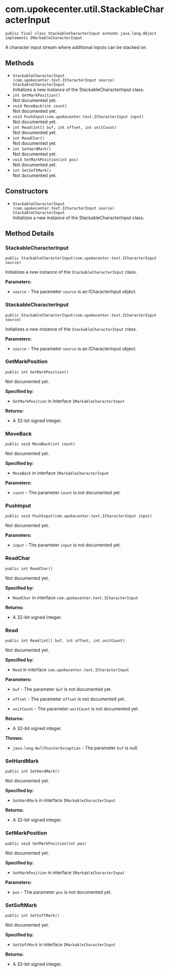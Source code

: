# com.upokecenter.util.StackableCharacterInput

    public final class StackableCharacterInput extends java.lang.Object implements IMarkableCharacterInput

A character input stream where additional inputs can be stacked on.

## Methods

* `StackableCharacterInput​(com.upokecenter.text.ICharacterInput source) StackableCharacterInput`<br>
 Initializes a new instance of the StackableCharacterInput class.
* `int GetMarkPosition()`<br>
 Not documented yet.
* `void MoveBack​(int count)`<br>
 Not documented yet.
* `void PushInput​(com.upokecenter.text.ICharacterInput input)`<br>
 Not documented yet.
* `int Read​(int[] buf,
    int offset,
    int unitCount)`<br>
 Not documented yet.
* `int ReadChar()`<br>
 Not documented yet.
* `int SetHardMark()`<br>
 Not documented yet.
* `void SetMarkPosition​(int pos)`<br>
 Not documented yet.
* `int SetSoftMark()`<br>
 Not documented yet.

## Constructors

* `StackableCharacterInput​(com.upokecenter.text.ICharacterInput source) StackableCharacterInput`<br>
 Initializes a new instance of the StackableCharacterInput class.

## Method Details

### StackableCharacterInput
    public StackableCharacterInput​(com.upokecenter.text.ICharacterInput source)
Initializes a new instance of the <code>StackableCharacterInput</code> class.

**Parameters:**

* <code>source</code> - The parameter <code>source</code> is an ICharacterInput object.

### StackableCharacterInput
    public StackableCharacterInput​(com.upokecenter.text.ICharacterInput source)
Initializes a new instance of the <code>StackableCharacterInput</code> class.

**Parameters:**

* <code>source</code> - The parameter <code>source</code> is an ICharacterInput object.

### GetMarkPosition
    public int GetMarkPosition()
Not documented yet.

**Specified by:**

* <code>GetMarkPosition</code> in interface <code>IMarkableCharacterInput</code>

**Returns:**

* A 32-bit signed integer.

### MoveBack
    public void MoveBack​(int count)
Not documented yet.

**Specified by:**

* <code>MoveBack</code> in interface <code>IMarkableCharacterInput</code>

**Parameters:**

* <code>count</code> - The parameter <code>count</code> is not documented yet.

### PushInput
    public void PushInput​(com.upokecenter.text.ICharacterInput input)
Not documented yet.

**Parameters:**

* <code>input</code> - The parameter <code>input</code> is not documented yet.

### ReadChar
    public int ReadChar()
Not documented yet.

**Specified by:**

* <code>ReadChar</code> in interface <code>com.upokecenter.text.ICharacterInput</code>

**Returns:**

* A 32-bit signed integer.

### Read
    public int Read​(int[] buf, int offset, int unitCount)
Not documented yet.

**Specified by:**

* <code>Read</code> in interface <code>com.upokecenter.text.ICharacterInput</code>

**Parameters:**

* <code>buf</code> - The parameter <code>buf</code> is not documented yet.

* <code>offset</code> - The parameter <code>offset</code> is not documented yet.

* <code>unitCount</code> - The parameter <code>unitCount</code> is not documented yet.

**Returns:**

* A 32-bit signed integer.

**Throws:**

* <code>java.lang.NullPointerException</code> - The parameter <code>buf</code> is null.

### SetHardMark
    public int SetHardMark()
Not documented yet.

**Specified by:**

* <code>SetHardMark</code> in interface <code>IMarkableCharacterInput</code>

**Returns:**

* A 32-bit signed integer.

### SetMarkPosition
    public void SetMarkPosition​(int pos)
Not documented yet.

**Specified by:**

* <code>SetMarkPosition</code> in interface <code>IMarkableCharacterInput</code>

**Parameters:**

* <code>pos</code> - The parameter <code>pos</code> is not documented yet.

### SetSoftMark
    public int SetSoftMark()
Not documented yet.

**Specified by:**

* <code>SetSoftMark</code> in interface <code>IMarkableCharacterInput</code>

**Returns:**

* A 32-bit signed integer.
